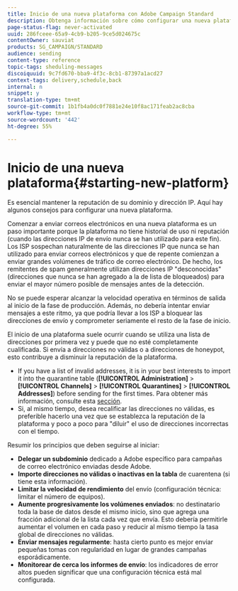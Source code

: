```yaml
---
title: Inicio de una nueva plataforma con Adobe Campaign Standard
description: Obtenga información sobre cómo configurar una nueva plataforma mientras mantiene la reputación de su dominio y dirección IP con Adobe Campaign Standard.
page-status-flag: never-activated
uuid: 286fceee-65a9-4cb9-b205-9ce5d024675c
contentOwner: sauviat
products: SG_CAMPAIGN/STANDARD
audience: sending
content-type: reference
topic-tags: sheduling-messages
discoiquuid: 9c7fd670-bba9-4f3c-8cb1-87397a1acd27
context-tags: delivery,schedule,back
internal: n
snippet: y
translation-type: tm+mt
source-git-commit: 1b1fb4a0dc0f7881e24e10f8ac171feab2ac8cba
workflow-type: tm+mt
source-wordcount: '442'
ht-degree: 55%

---
```



# Inicio de una nueva plataforma{#starting-new-platform}

Es esencial mantener la reputación de su dominio y dirección IP. Aquí hay algunos consejos para configurar una nueva plataforma.

Comenzar a enviar correos electrónicos en una nueva plataforma es un paso importante porque la plataforma no tiene historial de uso ni reputación (cuando las direcciones IP de envío nunca se han utilizado para este fin). Los ISP sospechan naturalmente de las direcciones IP que nunca se han utilizado para enviar correos electrónicos y que de repente comienzan a enviar grandes volúmenes de tráfico de correo electrónico. De hecho, los remitentes de spam generalmente utilizan direcciones IP &quot;desconocidas&quot; (direcciones que nunca se han agregado a la  de lista de bloqueados) para enviar el mayor número posible de mensajes antes de la detección.

No se puede esperar alcanzar la velocidad operativa en términos de salida al inicio de la fase de producción. Además, no debería intentar enviar mensajes a este ritmo, ya que podría llevar a los ISP a bloquear las direcciones de envío y comprometer seriamente el resto de la fase de inicio.

El inicio de una plataforma suele ocurrir cuando se utiliza una lista de direcciones por primera vez y puede que no esté completamente cualificada. Si envía a direcciones no válidas o a direcciones de honeypot, esto contribuye a disminuir la reputación de la plataforma.
* If you have a list of invalid addresses, it is in your best interests to import it into the quarantine table (**[!UICONTROL Administration]** > **[!UICONTROL Channels]** > **[!UICONTROL Quarantines]** > **[!UICONTROL Addresses]**) before sending for the first times. Para obtener más información, consulte esta [sección](../../sending/using/understanding-quarantine-management.md#identifying-quarantined-addresses-for-the-entire-platform).
* Si, al mismo tiempo, desea recalificar las direcciones no válidas, es preferible hacerlo una vez que se establezca la reputación de la plataforma y poco a poco para &quot;diluir&quot; el uso de direcciones incorrectas con el tiempo.

Resumir los principios que deben seguirse al iniciar:
* **Delegar un subdominio** dedicado a Adobe específico para campañas de correo electrónico enviadas desde Adobe.
* **Importe direcciones no válidas o inactivas en la tabla** de cuarentena (si tiene esta información).
* **Limitar la velocidad de rendimiento** del envío (configuración técnica: limitar el número de equipos).
* **Aumente progresivamente los volúmenes enviados**: no destinatario toda la base de datos desde el mismo inicio, sino que agrega una fracción adicional de la lista cada vez que envía. Esto debería permitirle aumentar el volumen en cada paso y reducir al mismo tiempo la tasa global de direcciones no válidas.
* **Enviar mensajes regularmente**: hasta cierto punto es mejor enviar pequeñas tomas con regularidad en lugar de grandes campañas esporádicamente.
* **Monitorear de cerca los informes de envío**: los indicadores de error altos pueden significar que una configuración técnica está mal configurada.
